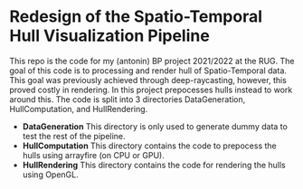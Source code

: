 # Redesign of the Spatio-Temporal Hull Visualization Pipeline
This repo is the code for my (antonin) BP project 2021/2022 at the RUG.
The goal of this code is to processing and render hull of Spatio-Temporal data.
This goal was previously achieved through deep-raycasting, however, this proved costly in rendering.
In this project prepocesses hulls instead to work around this.
The code is split into 3 directories DataGeneration, HullComputation, and HullRendering.
 - **DataGeneration** This directory is only used to generate dummy data to test the rest of the pipeline. 
 - **HullComputation** This directory contains the code to prepocess the hulls using arrayfire (on CPU or GPU).
 - **HullRendering** This directory contains the code for rendering the hulls using OpenGL.